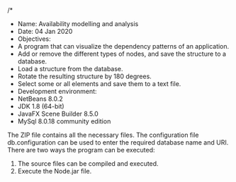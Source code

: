 /*
 * Name: Availability modelling and analysis
 * Date: 04 Jan 2020
 * Objectives:
 * A program that can visualize the dependency patterns of an application.
 * Add or remove the different types of nodes, and save the structure to a database.
 * Load a structure from the database.
 * Rotate the resulting structure by 180 degrees.
 * Select some or all elements and save them to a text file.
 * Development environment:
 * NetBeans 8.0.2
 * JDK 1.8 (64-bit)
 * JavaFX Scene Builder 8.5.0
 * MySql 8.0.18 community edition


The ZIP file contains all the necessary files.
The configuration file db.configuration can be used to enter the required database name and URI.
There are two ways the program can be executed:
1.	The source files can be compiled and executed.
2.	Execute the Node.jar file.
